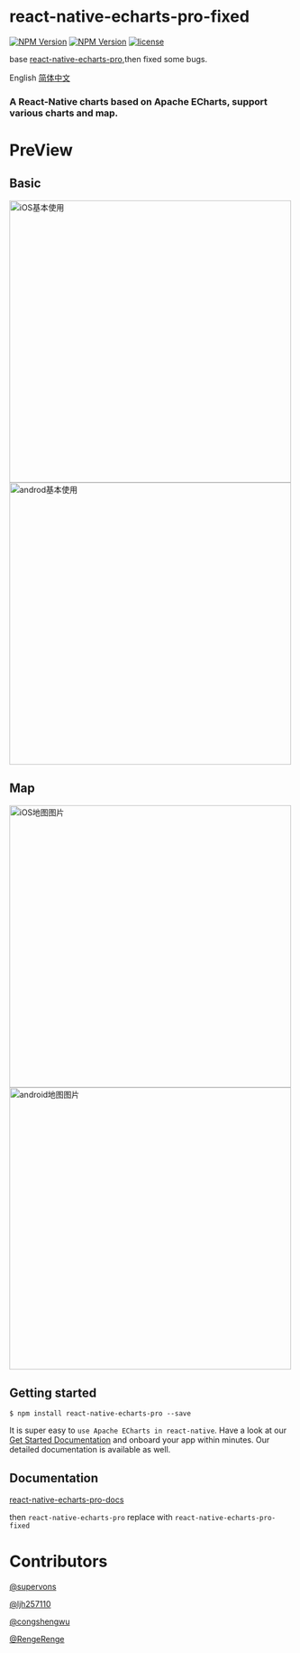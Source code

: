 
# react-native-echarts-pro-fixed
[![NPM Version](https://img.shields.io/npm/v/react-native-echarts-pro-fixed.svg?style=flat)](https://www.npmjs.com/package/react-native-echarts-pro-fixed)
[![NPM Version](https://img.shields.io/npm/dm/react-native-echarts-pro-fixed.svg?style=flat)](https://www.npmjs.com/package/react-native-echarts-pro-fixed)
[![license](https://img.shields.io/badge/license-MIT%20License-00AAAA.svg)](https://github.com/supervons/react-native-echarts-pro-fixed/blob/master/LICENSE)


base [react-native-echarts-pro](https://github.com/supervons/react-native-echarts-pro),then fixed some bugs.


English  [简体中文](/README_CN.md "中文介绍")
### A React-Native charts based on Apache ECharts, support various charts and map.

# PreView
## Basic
<img style={{height:400}} src="https://cdn.jsdelivr.net/gh/supervons/ImageLibrary@v1.0.0/react-native-echarts-pro/pieDemo.png" alt="iOS基本使用" height="500" align="bottom" /><img style={{height:400}} src="https://cdn.jsdelivr.net/gh/supervons/ImageLibrary@v1.0.0/react-native-echarts-pro/pieDemo_android.png" alt="androd基本使用"  height="500" align="bottom"/>

## Map
<img style={{height:400}} src="https://cdn.jsdelivr.net/gh/supervons/ImageLibrary@v1.0.0/react-native-echarts-pro/mapDemo.png" alt="iOS地图图片" height="500" align="bottom" /><img style={{height:400}} src="https://cdn.jsdelivr.net/gh/supervons/ImageLibrary@v1.0.0/react-native-echarts-pro/mapDemo_android.png" alt="android地图图片" height="500" align="bottom" />

## Getting started

`$ npm install react-native-echarts-pro --save`

It is super easy to `use Apache ECharts in react-native`. Have a look at our [Get Started Documentation](https://supervons.github.io/react-native-echarts-pro-docs/docs/intro) and onboard your app within minutes. Our detailed documentation is available as well.

## Documentation
[react-native-echarts-pro-docs](https://supervons.github.io/react-native-echarts-pro-docs/)

then `react-native-echarts-pro` replace with `react-native-echarts-pro-fixed`

# Contributors

[@supervons](https://github.com/supervons)

[@ljh257110](https://github.com/ljh257110)

[@congshengwu](https://github.com/congshengwu)

[@RengeRenge](https://github.com/RengeRenge)
